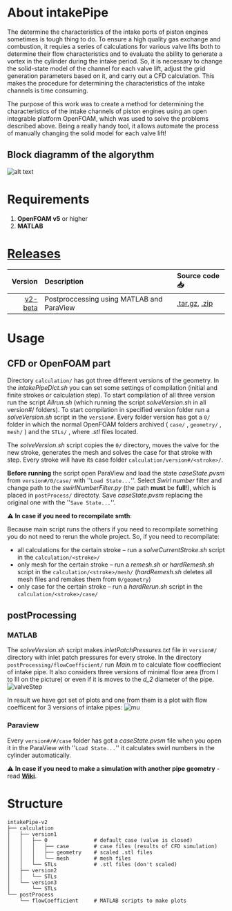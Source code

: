 # About intakePipe
The determine the characteristics of the intake ports of piston engines sometimes is tough thing to do. To ensure a high quality gas exchange and combustion, it requies a series of calculations for various valve lifts both to determine their flow characteristics and to evaluate the ability to generate a vortex in the cylinder during the intake period. So, it is necessary to change the solid-state model of the channel for each valve lift, adjust the grid generation parameters based on it, and carry out a CFD calculation. This makes the procedure for determining the characteristics of the intake channels is time consuming.

The purpose of this work was to create a method for determining the characteristics of the intake channels of piston engines using an open integrable platform OpenFOAM, which was used to solve the problems described above. Being a really handy tool, it allows automate the process of manually changing the solid model for each valve lift!

## Block diagramm of the algorythm
![alt text](https://github.com/StasF1/READMEPictures/blob/master/intakePipe/blockDiagram.png)

# Requirements
1. **OpenFOAM v5** or higher 
2. **MATLAB**

# [Releases](https://github.com/StasF1/intakePipe/releases)
|Version|Description|Source code 📥|
|------:|:----------|:-------------|
[v2-beta](https://github.com/StasF1/intakePipe/tree/v2-beta)|Postproccessing using MATLAB and ParaView|[.tar.gz](https://github.com/StasF1/intakePipe/archive/v2-beta.tar.gz), [.zip](https://github.com/StasF1/intakePipe/archive/v2-beta.zip)|

# Usage
## CFD or OpenFOAM part
Directory `calculation/` has got three different versions of the geometry. In the *intakePipeDict.sh* you can set some settings of compilation (initial and finite strokes or calculation step). To start compilation of all three version run the script *Allrun.sh* (which running the script *solveVersion.sh* in all version#/ folders). To start compilation in specified version folder run a *solveVersion.sh* script in the `version#`. Every folder version has got a `0/` folder in which the normal OpenFOAM folders archived ( `case/` , `geometry/` , `mesh/` ) and the `STLs/` , where *.stl* files located.

The *solveVersion.sh* script copies the `0/` directory, moves the valve for the new stroke, generates the mesh and solves the case for that stroke with step. Every stroke will have its case folder `calculation/version#/<stroke>/`.

**Before running** the script open ParaView and load the state *caseState.pvsm* from `version#/0/case/` with ''`Load State...`''. Select *Swirl number* filter and change path to the *swirlNumberFilter.py* (the path **must** be **full**!), which is placed in `postProcess/` directoty. Save *caseState.pvsm* replacing the original one with the ''`Save State...`''.

**⚠ In case if you need to recompilate smth**:

Because main script runs the others if you need to recompilate something you do not need to rerun the whole project. So, if you need to recompilate:
- all calculations for the certain stroke – run a *solveCurrentStroke.sh* script in the `calculation/<stroke>/`
- only mesh for the certain stroke – run a *remesh.sh* or *hardRemesh.sh* script in the `calculation/<stroke>/mesh/` (_hardRemesh.sh_ deletes all mesh files and remakes them from `0/geometry`)
- only case for the certain stroke – run a *hardRerun.sh* script in the `calculation/<stroke>/case/`

## postProcessing
### MATLAB
The *solveVersion.sh* script makes *inletPatchPressures.txt* file  in `version#/` directory with inlet patch pressures for every stroke.
In the directory `postProcessing/flowCoefficient/` run *Main.m* to calculate flow coeffiecient of intake pipe. It also considers three versions of minimal flow area (from I to III on the picture) or even if it is moves to the *d_2* diameter of the pipe.
![valveStep](https://github.com/StasF1/READMEPictures/blob/master/intakePipe/valveCones.png)

In result we have got set of plots and one from them is a plot with flow coefficent for 3 versions of intake pipes:
![mu](https://github.com/StasF1/READMEPictures/blob/master/intakePipe/mu.png)

### Paraview
Every `version#/#/case` folder has got a *caseState.pvsm* file when you open it in the ParaView with ''`Load State...`'' it calculates swirl numbers in the cylinder automatically.

⚠ **In case if you need to make a simulation with another pipe geometry** - read [**Wiki**](https://github.com/StasF1/intakePipe/wiki/Home).

# Structure
```gitignore
intakePipe-v2
├── calculation
│   ├── version1
│   │   ├── 0               # default case (valve is closed)
│   │   │   ├── case        # case files (results of CFD simulation)
│   │   │   ├── geometry    # scaled .stl files
│   │   │   └── mesh        # mesh files
│   │   └── STLs            # .stl files (don't scaled)
│   ├── version2
│   │   └── STLs
│   └── version3
│       └── STLs
└── postProcess
    └── flowCoefficient     # MATLAB scripts to make plots
```
